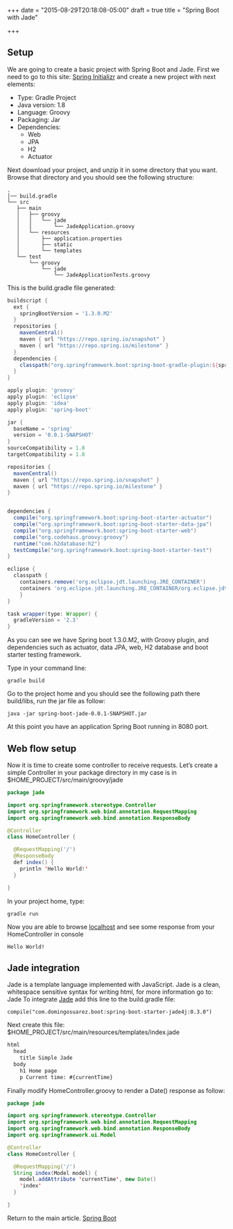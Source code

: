+++
date = "2015-08-29T20:18:08-05:00"
draft = true
title = "Spring Boot with Jade"

+++
## Setup
We are going to create a basic project with Spring Boot and Jade. First we need to go to this site: [Spring Initializr](http://start.spring.io/) and create a new project with next elements:

* Type: Gradle Project
* Java version: 1.8
* Language: Groovy
* Packaging: Jar
* Dependencies:
  * Web
  * JPA
  * H2
  * Actuator

Next download your project, and unzip it in some directory that you want. Browse that directory and you should see the following structure:

```
.
│── build.gradle
└── src
   ├── main
   │   ├── groovy
   │   │   └── jade
   │   │       └── JadeApplication.groovy
   │   └── resources
   │       ├── application.properties
   │       ├── static
   │       └── templates
   └── test
       └── groovy
           └── jade
               └── JadeApplicationTests.groovy
```

This is the build.gradle file generated:

```groovy
buildscript {
  ext {
    springBootVersion = '1.3.0.M2'
  }
  repositories {
    mavenCentral()
    maven { url "https://repo.spring.io/snapshot" }
    maven { url "https://repo.spring.io/milestone" }
  }
  dependencies {
    classpath("org.springframework.boot:spring-boot-gradle-plugin:${springBootVersion}")
  }
}

apply plugin: 'groovy'
apply plugin: 'eclipse'
apply plugin: 'idea'
apply plugin: 'spring-boot'

jar {
  baseName = 'spring'
  version = '0.0.1-SNAPSHOT'
}
sourceCompatibility = 1.8
targetCompatibility = 1.8

repositories {
  mavenCentral()
  maven { url "https://repo.spring.io/snapshot" }
  maven { url "https://repo.spring.io/milestone" }
}


dependencies {
  compile("org.springframework.boot:spring-boot-starter-actuator")
  compile("org.springframework.boot:spring-boot-starter-data-jpa")
  compile("org.springframework.boot:spring-boot-starter-web")
  compile("org.codehaus.groovy:groovy")
  runtime("com.h2database:h2")
  testCompile("org.springframework.boot:spring-boot-starter-test")
}

eclipse {
  classpath {
    containers.remove('org.eclipse.jdt.launching.JRE_CONTAINER')
    containers 'org.eclipse.jdt.launching.JRE_CONTAINER/org.eclipse.jdt.internal.debug.ui.launcher.StandardVMType/JavaSE-1.8'
    }
}

task wrapper(type: Wrapper) {
  gradleVersion = '2.3'
}
```

As you can see we have Spring boot 1.3.0.M2, with Groovy plugin, and dependencies such as actuator, data JPA, web, H2 database and boot starter testing framework.

Type in your command line:

```
gradle build
```

Go to the project home and you should see the following path there build/libs, run the jar file as follow:

```
java -jar spring-boot-jade-0.0.1-SNAPSHOT.jar
```

At this point you have an application Spring Boot running in 8080 port.

## Web flow setup
Now it is time to create some controller to receive requests. Let’s create a simple Controller in your package directory in my case is in $HOME_PROJECT/src/main/groovy/jade

```java
package jade

import org.springframework.stereotype.Controller
import org.springframework.web.bind.annotation.RequestMapping
import org.springframework.web.bind.annotation.ResponseBody

@Controller
class HomeController {

  @RequestMapping('/')
  @ResponseBody
  def index() {
    println 'Hello World!'
  }

}
```

In your project home, type:

```
gradle run
```

Now you are able to browse [localhost](http://localhost:8080/) and see some response from your HomeController in console

```
Hello World!
```

## Jade integration
Jade is a template language implemented with JavaScript. Jade is a clean, whitespace sensitive syntax for writing html, for more information go to: Jade To integrate [Jade](http://jade-lang.com/) add this line to the build.gradle file:

```
compile("com.domingosuarez.boot:spring-boot-starter-jade4j:0.3.0")
```

Next create this file: $HOME_PROJECT/src/main/resources/templates/index.jade

```html
html
  head
    title Simple Jade
  body
    h1 Home page
    p Current time: #{currentTime}
```

Finally modify HomeController.groovy to render a Date() response as follow:

```java
package jade

import org.springframework.stereotype.Controller
import org.springframework.web.bind.annotation.RequestMapping
import org.springframework.web.bind.annotation.ResponseBody
import org.springframework.ui.Model

@Controller
class HomeController {

  @RequestMapping('/')
  String index(Model model) {
    model.addAttribute 'currentTime', new Date()
    'index'
  }

}
```

Return to the main article. [Spring Boot](/techtalk/techtalks)


